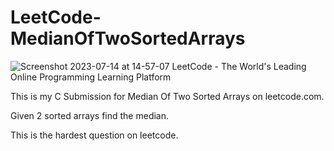 # LeetCode-MedianOfTwoSortedArrays

![Screenshot 2023-07-14 at 14-57-07 LeetCode - The World's Leading Online Programming Learning Platform](https://github.com/JasonA-GH/LeetCode-MedianOfTwoSortedArrays/assets/136386469/ad346049-d801-46b0-aaaa-6be34825df7f)

This is my C Submission for Median Of Two Sorted Arrays on leetcode.com.

Given 2 sorted arrays find the median.

This is the hardest question on leetcode.
